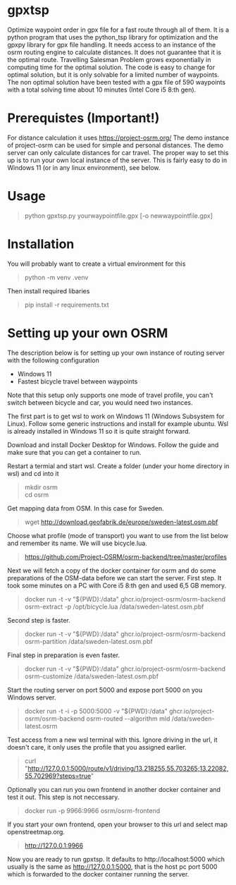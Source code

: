 # gpxtsp

Optimize waypoint order in gpx file for a fast route through all of them.
It is a python program that uses the python_tsp library for optimization and the gpxpy library for gpx file handling. It needs access to an instance of the osrm routing engine to calculate distances.
It does not guarantee that it is the optimal route. Travelling Salesman Problem grows exponentially in computing time for the optimal solution. The code is easy to change for optimal solution, but it is only solvable for a limited number of waypoints. The non optimal solution have been tested with a gpx file of 590 waypoints with a total solving time about 10 minutes (Intel Core i5 8:th gen).

# Prerequistes (Important!)

For distance calculation it uses https://project-osrm.org/ 
The demo instance of project-osrm can be used for simple and personal distances. The demo server can only calculate distances for car travel.
The proper way to set this up is to run your own local instance of the server. This is fairly easy to do in Windows 11 (or in any linux environment), see below.

# Usage

>python gpxtsp.py yourwaypointfile.gpx [-o newwaypointfile.gpx]

# Installation

You will probably want to create a virtual environment for this
>python -m venv .venv

Then install required libaries
>pip install -r requirements.txt

# Setting up your own OSRM

The description below is for setting up your own instance of routing server with the following configuration
* Windows 11
* Fastest bicycle travel between waypoints

Note that this setup only supports one mode of travel profile, you can't switch between bicycle and car, you would need two instances.

The first part is to get wsl to work on Windows 11 (Windows Subsystem for Linux). Follow some generic instructions and install for example ubuntu. Wsl is already installed in Windows 11 so it is quite straight forward.

Download and install Docker Desktop for Windows. Follow the guide and make sure that you can get a container to run.

Restart a termial and start wsl.
Create a folder (under your home directory in wsl) and cd into it
>mkdir osrm<BR>
>cd osrm

Get mapping data from OSM. In this case for Sweden.
>wget http://download.geofabrik.de/europe/sweden-latest.osm.pbf

Choose what profile (mode of transport) you want to use from the list below and remember its name. We will use bicycle.lua.
>https://github.com/Project-OSRM/osrm-backend/tree/master/profiles

Next we will fetch a copy of the docker container for osrm and do some preparations of the OSM-data before we can start
the server. First step. It took some minutes on a PC with Core i5 8:th gen and used 6,5 GB memory.
>docker run -t -v "${PWD}:/data" ghcr.io/project-osrm/osrm-backend osrm-extract -p /opt/bicycle.lua /data/sweden-latest.osm.pbf

Second step is faster.
>docker run -t -v "${PWD}:/data" ghcr.io/project-osrm/osrm-backend osrm-partition /data/sweden-latest.osm.pbf

Final step in preparation is even faster.
>docker run -t -v "${PWD}:/data" ghcr.io/project-osrm/osrm-backend osrm-customize /data/sweden-latest.osm.pbf

Start the routing server on port 5000 and expose port 5000 on you Windows server.
>docker run -t -i -p 5000:5000 -v "${PWD}:/data" ghcr.io/project-osrm/osrm-backend osrm-routed --algorithm mld /data/sweden-latest.osrm

Test access from a new wsl terminal with this. Ignore driving in the url, it doesn't care, it only uses the profile that you assigned earlier.
>curl "http://127.0.0.1:5000/route/v1/driving/13.218255,55.703265;13.22082,55.702969?steps=true"

Optionally you can run you own frontend in another docker container and test it out. This step is not neccessary.
>docker run -p 9966:9966 osrm/osrm-frontend

If you start your own frontend, open your browser to this url and select map openstreetmap.org.
>http://127.0.0.1:9966

Now you are ready to run gpxtsp. It defaults to http://localhost:5000 which usually is the same as http://127.0.0.1:5000, that is the host pc port 5000 which is forwarded to the docker container running the server.
